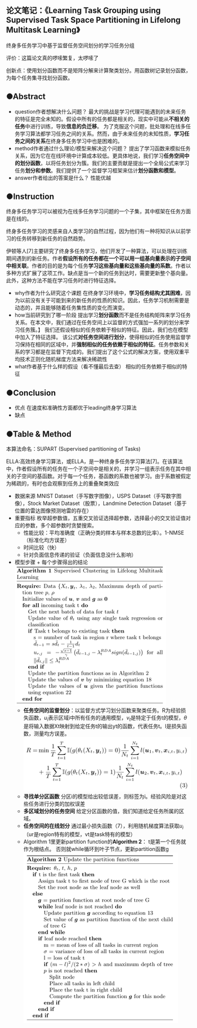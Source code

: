 ## 论文笔记：《Learning Task Grouping using Supervised Task Space Partitioning in Lifelong Multitask Learning》

终身多任务学习中基于监督任务空间划分的学习任务分组

评价：这篇论文真的啰嗦繁复，太啰嗦了

创新点：使用划分函数而不是矩阵分解来计算聚类划分。用函数树记录划分函数，为每个任务集寻找划分函数。

## ●Abstract

-   question作者想解决什么问题？
    最大的挑战是学习代理可能遇到的未来任务的特征是完全未知的。假设中所有的任务都是相关的，现实中可能从**不相关的任务**中进行训练，导致**信息的负迁移**。
    为了克服这个问题，批处理和在线多任务学习算法都学习任务之间的关系。然而，由于未来任务的未知性质，**学习任务之间的关系**在终身多任务学习中也是困难的。
-   method作者通过什么理论/模型来解决这个问题？
    提出了学习函数来模拟任务关系，因为它在在线环境中计算成本较低。更具体地说，我们学习**任务空间中的划分函数**，以将任务划分为簇。我们的主要贡献是提出一个全局公式来学习任务**划分和参数**。我们提供了一个监督学习框架来估计**划分函数和模型**。
-   answer作者给出的答案是什么？
    性能优越

## ●Instruction

终身多任务学习可以被视为在线多任务学习问题的一个子集，其中框架在任务方面是在线的。

终身多任务学习的灵感来自人类学习的自然过程，因为他们有一种将知识从以前学习的任务转移到新任务的自然趋势。

伊顿等人[7]主要研究了终身多任务学习，他们开发了一种算法，可以处理在训练期间遇到的新任务。作者**假设所有的任务都在一个可以用一组基向量表示的子空间中相关联**。作者的目的是为每个任务**学习这些基向量和这些基向量的系数**。作者以多种方式扩展了这项工作。缺点是当一个新的任务到达时，需要更新整个基向量。此外，这种方法不能在学习任务时进行特征选择。

-   why作者为什么研究这个课题
    在终身学习环境中，**学习任务结构尤其困难**，因为以前没有关于可能到来的新任务的性质的知识。因此，任务学习机制需要是动态的，并且能够随着任务集性质的变化而演变。
-   how当前研究到了哪一阶段
    提出学习**划分函数**而不是任务结构矩阵来学习任务关系。在本文中，我们通过在任务空间上以监督的方式强加一系列的划分来学习任务簇。】
    我们还假设相似的任务依赖于相似的特征。因此，我们也在模型中加入了特征选择。
    该公式**对任务空间进行划分**，使得相似的任务使用监督学习保持在相同的区域中，并**强制相似的任务依赖于相似的特征**。任务参数和关系的学习都是在监督下完成的。我们提出了这个公式的解决方案，使用双重平均技术正则化随机梯度方法来解决稀疏性
-   what作者基于什么样的假设（看不懂最后去查）
    相似的任务依赖于相似的特征

## ●Conclusion

-   优点
    在速度和准确性方面都优于leading终身学习算法
-   缺点
    

## ●Table & Method
本算法命名：SUPART (Supervised partitioning of Tasks)

ELLA:高效终身学习算法，或ELLA，是一种终身多任务学习算法[7]。在该算法中，作者假设所有的任务在一个子空间中是相关的，并学习一组表示任务在其中相关的子空间的基函数。对于每一个任务，基函数的系数也被学习。由于系数被假定为稀疏的，有时也会观察到任务上的重叠聚类效应
-   数据来源
    MNIST Dataset（手写数字图像），USPS Dataset（手写数字图像），Stock Market Dataset（股票），Landmine Detection Dataset（基于位置的雷达图像预测地雷的存在）
-   重要指标
    枚举超参数值，五重交叉验证选择超参数，选择最小的交叉验证值对应的参数，多个超参数时贪婪搜索。
    - 性能比较：平均准确度（正确分类的样本与样本总数的比率）。1-NMSE（标准化均方误差）
    - 时间比较（快）
    - 针对负面信息传递的验证（负面信息没什么影响）
-   模型步骤 + 每个步骤得出的结论
![](Learning%20Task%20Grouping%20using%20Supervised%20Task%20Space%20Partitioning%20in%20Lifelong%20Multitask%20Learning%E7%BB%88%E8%BA%AB%E5%A4%9A%E4%BB%BB%E5%8A%A1%E5%AD%A6%E4%B9%A0%E4%B8%AD%E5%9F%BA%E4%BA%8E%E7%9B%91%E7%9D%A3%E4%BB%BB%E5%8A%A1%E7%A9%BA%E9%97%B4%E5%88%92%E5%88%86%E7%9A%84%E5%AD%A6%E4%B9%A0%E4%BB%BB%E5%8A%A1%E5%88%86%E7%BB%84_md_files/image2.png?v=1&type=image)
	- **任务空间的监督划分**：以监督方式学习划分函数来聚类任务。R为经验损失函数，$u_i$表示区域i中所有任务的通用模型，$v_t$是特定于任务t的模型，$\theta$是将输入数据Xt映射到给定任务t的输出yt的函数，代表任务t。l是损失函数，测量均方误差。
![](Learning%20Task%20Grouping%20using%20Supervised%20Task%20Space%20Partitioning%20in%20Lifelong%20Multitask%20Learning%E7%BB%88%E8%BA%AB%E5%A4%9A%E4%BB%BB%E5%8A%A1%E5%AD%A6%E4%B9%A0%E4%B8%AD%E5%9F%BA%E4%BA%8E%E7%9B%91%E7%9D%A3%E4%BB%BB%E5%8A%A1%E7%A9%BA%E9%97%B4%E5%88%92%E5%88%86%E7%9A%84%E5%AD%A6%E4%B9%A0%E4%BB%BB%E5%8A%A1%E5%88%86%E7%BB%84_md_files/image1.png?v=1&type=image)
	- **寻找单分区函数**
	分区i的模型给出较低误差，则标签为i。经验风险是对这些任务进行分类的加权误差
	- **多区域划分的任务空间**
	给定分区函数的值，我们知道给定任务所属的区域。
	- **任务空间的在线划分**
	通过最小损失函数（7），利用随机梯度算法获取$u_i$（ur是region特有的模型，vt是task特有的模型）
	- Algorithm 1里更新partition function的**Algorithm 2**：
	t是第一个任务就作为根结点。
	否则就while循环到叶子节点，更新partition函数g
![](Learning%20Task%20Grouping%20using%20Supervised%20Task%20Space%20Partitioning%20in%20Lifelong%20Multitask%20Learning%E7%BB%88%E8%BA%AB%E5%A4%9A%E4%BB%BB%E5%8A%A1%E5%AD%A6%E4%B9%A0%E4%B8%AD%E5%9F%BA%E4%BA%8E%E7%9B%91%E7%9D%A3%E4%BB%BB%E5%8A%A1%E7%A9%BA%E9%97%B4%E5%88%92%E5%88%86%E7%9A%84%E5%AD%A6%E4%B9%A0%E4%BB%BB%E5%8A%A1%E5%88%86%E7%BB%84_md_files/image3.png?v=1&type=image)


